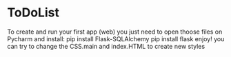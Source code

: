 # ToDoList
To create and run your first app (web) you just need to open thoose files on Pycharm and install:
pip install Flask-SQLAlchemy 
pip install flask
enjoy! you can try to change the CSS.main and index.HTML to create new styles
